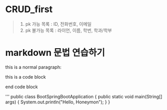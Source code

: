 CRUD_first
================

> 1. pk 가능 목록 : ID, 전화번호, 이메일
> 2. pk 불가능 목록 : 라이언, 이름, 학번, 학과/학부

markdown 문법 연습하기
===============
this is a normal paragraph:

  this is a code block

end code block

'''
public class BootSpringBootApplication {
  public static void main(String[] args) {
    System.out.println("Hello, Honeymon");
  }
}
